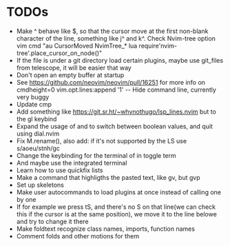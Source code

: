 # TODOs

- Make ^ behave like \$, so that the cursor move at the first non-blank
  character of the line, something like j^ and k^. Check Nvim-tree option
  vim cmd "au CursorMoved NvimTree\_\* lua
  require'nvim-tree'.place_cursor_on_node()"
- If the file is under a git directory load certain plugins, maybe use git_files
  from telescope, it will be easier that way
- Don't open an empty buffer at startup
- See https://github.com/neovim/neovim/pull/16251 for more info on cmdheight=0 vim.opt.lines:append '1' -- Hide command line, currently very buggy
- Update cmp
- Add something like https://git.sr.ht/~whynothugo/lsp_lines.nvim but to the gl keybind
- Expand the usage of <C-a> and <C-x> to switch between boolean values, and quit
  using dial.nvim
- Fix M.rename(), also add: if it's not supported by the LS use s/aoeu/stnh/gc
- Change the keybinding for the terminal of <C-t> in toggle term
- And maybe use the integrated terminal
- Learn how to use quickfix lists
- Make a command that highligths the pasted text, like gv, but gvp
- Set up skeletons
- Make user autocommands to load plugins at once instead of calling one by one
- If for example we press tS, and there's no S on that line(we can check this if
the cursor is at the same position), we move it to the line belowe and try to
change it there
- Make foldtext recognize class names, imports, function names
- Comment folds and other motions for them
